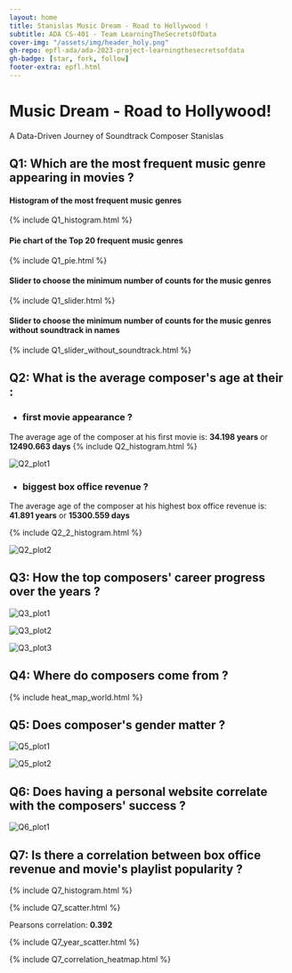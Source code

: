 ```yaml
---
layout: home
title: Stanislas Music Dream - Road to Hollywood ! 
subtitle: ADA CS-401 - Team LearningTheSecretsOfData
cover-img: "/assets/img/header_holy.png"
gh-repo: epfl-ada/ada-2023-project-learningthesecretsofdata
gh-badge: [star, fork, follow]
footer-extra: epfl.html
---
```


# Music Dream - Road to Hollywood!
A Data-Driven Journey of Soundtrack Composer Stanislas



## Q1: Which are the most frequent music genre appearing in movies ?

#### Histogram of the most frequent music genres
{% include Q1_histogram.html %}

#### Pie chart of the Top 20 frequent music genres
{% include Q1_pie.html %}

#### Slider to choose the minimum number of counts for the music genres
{% include Q1_slider.html %}

#### Slider to choose the minimum number of counts for the music genres without soundtrack in names
{% include Q1_slider_without_soundtrack.html %}


## Q2: What is the average composer's age at their : 
- ### first movie appearance ?
The average age of the composer at his first movie is:
 **34.198 years** or
 **12490.663 days**
{% include Q2_histogram.html %}

![Q2_plot1](/assets/img/Q2/c_age_first_appearance_years_Q2.png)

- ### biggest box office revenue ?
The average age of the composer at his highest box office revenue is:
 **41.891 years** or **15300.559 days**

{% include Q2_2_histogram.html %}

![Q2_plot2](/assets/img/Q2/c_age_highest_revenue_years_Q2.png)

## Q3: How the top composers' career progress over the years ?

![Q3_plot1](/assets/img/Q3/Q3_barplot.png)

![Q3_plot2](/assets/img/Q3/Q3_lineplot.png)

![Q3_plot3](/assets/img/Q3/Q3_lineplot_revenue.png)


## Q4: Where do composers come from ?

{% include heat_map_world.html %}

## Q5: Does composer's gender matter ?

![Q5_plot1](/assets/img/Q5/Q5_barplot.png)

![Q5_plot2](/assets/img/Q5/Q5_barplot_stacked.png)

## Q6: Does having a personal website correlate with the composers' success ?

![Q6_plot1](/assets/img/Q6/Q6_boxplot.png)

## Q7: Is there a correlation between box office revenue and movie's playlist popularity ?

{% include Q7_histogram.html %}

{% include Q7_scatter.html %}

Pearsons correlation: **0.392**

{% include Q7_year_scatter.html %}

{% include Q7_correlation_heatmap.html %}